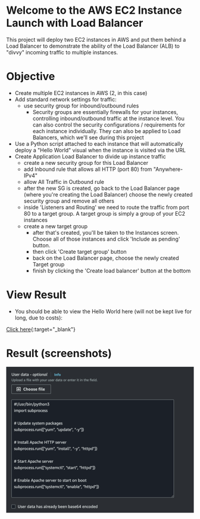 # Welcome to the AWS EC2 Instance Launch with Load Balancer
This project will deploy two EC2 instances in AWS and put them behind a Load Balancer to demonstrate the ability of the Load Balancer (ALB) to "divvy" incoming traffic to multiple instances.

# Objective
- Create multiple EC2 instances in AWS (2, in this case)
- Add standard network settings for traffic:
  - use security group for inbound/outbound rules
    - Security groups are essentially firewalls for your instances, controlling inbound/outbound traffic at the instance level. You can also control the security configurations / requirements for each instance individually. They can also be applied to Load Balancers, which we'll see during this project
- Use a Python script attached to each instance that will automatically deploy a "Hello World" visual when the instance is visited via the URL
- Create Application Load Balancer to divide up instance traffic
  - create a new security group for this Load Balancer
  - add Inbound rule that allows all HTTP (port 80) from "Anywhere-IPv4"
  - allow All Traffic in Outbound rule
  - after the new SG is created, go back to the Load Balancer page (where you're creating the Load Balancer) choose the newly created security group and remove all others
  - inside 'Listeners and Routing' we need to route the traffic from port 80 to a target group. A target group is simply a group of your EC2 instances
  - create a new target group
    - after that's created, you'll be taken to the Instances screen. Choose all of those instances and click 'Include as pending' button. 
    - then click 'Create target group' button
    - back on the Load Balancer page, choose the newly created Target group
    - finish by clicking the 'Create load balancer' button at the bottom

# View Result
- You should be able to view the Hello World here (will not be kept live for long, due to costs):

[Click here](LB-EC2-Hello-World-1259031245.us-east-1.elb.amazonaws.com){:target="_blank"}

# Result (screenshots)
![Place where Python script is pasted in the EC2 instance (in the User Data section)](EC2_HelloWorld/assets/user%20data.png)